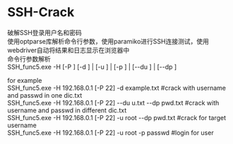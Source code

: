 # SSH-Crack
破解SSH登录用户名和密码  
使用optparse库解析命令行参数，使用paramiko进行SSH连接测试，使用webdriver自动将结果和日志显示在浏览器中  
命令行参数解析  
SSH_func5.exe -H <tgtHost IP> [-P <target Port>] [-d <dirtionary for crack with usernames and passwds>] | [-u <username>] | [-p <passwd>] | [--du <dirtionary for crack with usernames>] | [--dp <dirtionary for crack with passwds>]  

for example  
SSH_func5.exe -H 192.168.0.1 [-P 22] -d example.txt    #crack with username and passwd in one dic.txt  
SSH_func5.exe -H 192.168.0.1 [-P 22] --du u.txt --dp pwd.txt    #crack with username and passwd in different dic.txt  
SSH_func5.exe -H 192.168.0.1 [-P 22] -u root --dp pwd.txt    #crack for target username  
SSH_func5.exe -H 192.168.0.1 [-P 22] -u root -p passwd    #login for user  
